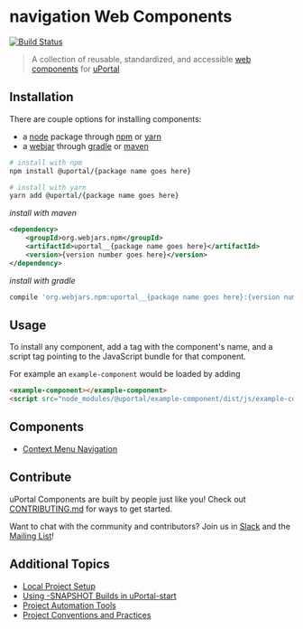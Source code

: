 # navigation Web Components

[![Build Status](https://travis-ci.com/uPortal-contrib/navigation-web-components.svg?branch=master)](https://travis-ci.com/uPortal-contrib/navigation-web-components)

> A collection of reusable, standardized, and accessible [web components][] for [uPortal][]

## Installation

There are couple options for installing components:

-   a [node][] package through [npm][] or [yarn][]
-   a [webjar][] through [gradle][] or [maven][]

```bash
# install with npm
npm install @uportal/{package name goes here}

# install with yarn
yarn add @uportal/{package name goes here}
```

_install with maven_

```xml
<dependency>
    <groupId>org.webjars.npm</groupId>
    <artifactId>uportal__{package name goes here}</artifactId>
    <version>{version number goes here}</version>
</dependency>
```

_install with gradle_

```gradle
compile 'org.webjars.npm:uportal__{package name goes here}:{version number goes here}'
```

## Usage

To install any component, add a tag with the component's name, and a script tag pointing to the JavaScript bundle for that component.

For example an `example-component` would be loaded by adding

```html
<example-component></example-component>
<script src="node_modules/@uportal/example-component/dist/js/example-component.js"></script>
```

## Components

-   [Context Menu Navigation](@uportal/context-menu-navigation/README.md)

## Contribute

uPortal Components are built by people just like you! Check out [CONTRIBUTING.md][] for ways to get started.

Want to chat with the community and contributors? Join us in [Slack][] and the [Mailing List][]!

## Additional Topics

-   [Local Project Setup](docs/en/developer/SETUP.md)
-   [Using -SNAPSHOT Builds in uPortal-start](docs/en/developer/SNAPSHOT.md)
-   [Project Automation Tools](docs/en/developer/AUTOMATION.md)
-   [Project Conventions and Practices](docs/en/developer/CONVENTIONS.md)

[contributing.md]: CONTRIBUTING.md
[gradle]: https://docs.gradle.org
[mailing list]: https://groups.google.com/a/apereo.org/forum/#!forum/uportal-user
[maven]: http://maven.apache.org/
[node]: https://nodejs.org
[npm]: https://docs.npmjs.com/
[slack]: https://apereo.slack.com
[uportal]: https://github.com/Jasig/uPortal
[web components]: https://www.webcomponents.org/introduction
[webjar]: https://www.webjars.org/
[yarn]: https://yarnpkg.com/en/
